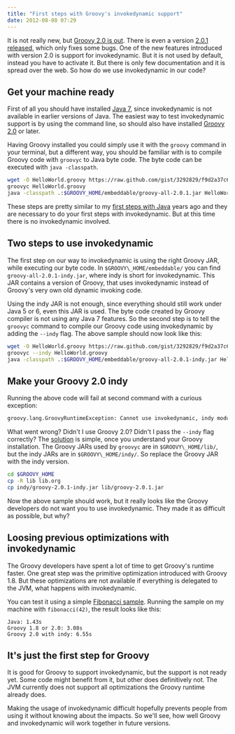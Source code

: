 ```yaml
---
title: "First steps with Groovy's invokedynamic support"
date: 2012-08-08 07:29
---
```


It is not really new, but [Groovy 2.0 is out](http://docs.codehaus.org/display/GROOVY/2012/06/28/Groovy+2.0+released). There is even a version [2.0.1 released](http://docs.codehaus.org/display/GROOVY/2012/06/28/Groovy+2.0+released), which only fixes some bugs. One of the new features introduced with version 2.0 is support for invokedynamic. But it is not used by default, instead you have to activate it. But there is only few documentation and it is spread over the web. So how do we use invokedynamic in our code?

## Get your machine ready
First of all you should have installed [Java 7](http://www.oracle.com/technetwork/java/javase/downloads/index.html), since invokedynamic is not available in earlier versions of Java. The easiest way to test invokedynamic support is by using the command line, so should also have installed [Groovy 2.0](http://groovy.codehaus.org/Download) or later.

Having Groovy installed you could simply use it with the `groovy` command in your terminal, but a different way, you should be familiar with is to compile Groovy code with `groovyc` to Java byte code. The byte code can be executed with `java -classpath`.

```sh
wget -O HelloWorld.groovy https://raw.github.com/gist/3292829/f9d2a37c6cdc45570aab1bf0ce665262899a0dde/HelloWorld.java
groovyc HelloWorld.groovy
java -classpath .:$GROOVY_HOME/embeddable/groovy-all-2.0.1.jar HelloWorld
```

These steps are pretty similar to my [first steps with Java](https://gist.github.com/3292829) years ago and they are necessary to do your first steps with invokedynamic. But at this time there is no invokedynamic involved.

## Two steps to use invokedynamic
The first step on our way to invokedynamic is using the right Groovy JAR, while executing our byte code. In `$GROOVY\_HOME/embeddable/` you can find `groovy-all-2.0.1-indy.jar`, where indy is short for invokedynamic. This JAR contains a version of Groovy, that uses invokedynamic instead of Groovy's very own old dynamic invoking code.

Using the indy JAR is not enough, since everything should still work under Java 5 or 6, even this JAR is used. The byte code created by Groovy compiler is not using any Java 7 features. So the second step is to tell the `groovyc` command to compile our Groovy code using invokedynamic by adding the `--indy` flag. The above sample should now look like this:

```sh
wget -O HelloWorld.groovy https://raw.github.com/gist/3292829/f9d2a37c6cdc45570aab1bf0ce665262899a0dde/HelloWorld.java
groovyc --indy HelloWorld.groovy
java -classpath .:$GROOVY_HOME/embeddable/groovy-all-2.0.1-indy.jar HelloWorld
```

## Make your Groovy 2.0 indy
Running the above code will fail at second command with a curious exception:

```sh
groovy.lang.GroovyRuntimeException: Cannot use invokedynamic, indy module was excluded from this build.
```

What went wrong? Didn't I use Groovy 2.0? Didn't I pass the `--indy` flag correctly? The [solution](http://permalink.gmane.org/gmane.comp.lang.groovy.devel/26698) is simple, once you understand your Groovy installation. The Groovy JARs used by `groovyc` are in `$GROOVY\_HOME/lib/`, but the indy JARs are in `$GROOVY\_HOME/indy/`. So replace the Groovy JAR with the indy version.

```sh
cd $GROOVY_HOME
cp -R lib lib.org
cp indy/groovy-2.0.1-indy.jar lib/groovy-2.0.1.jar
```

Now the above sample should work, but it really looks like the Groovy developers do not want you to use invokedynamic. They made it as difficult as possible, but why?

## Loosing previous optimizations with invokedynamic
The Groovy developers have spent a lot of time to get Groovy's runtime faster. One great step was the primitive optimization introduced with Groovy 1.8. But these optimizations are not available if everything is delegated to the JVM, what happens with invokedynamic.

You can test it using a simple [Fibonacci sample](https://gist.github.com/3293383). Running the sample on my machine with `fibonacci(42)`, the result looks like this:

```
Java: 1.43s
Groovy 1.8 or 2.0: 3.08s
Groovy 2.0 with indy: 6.55s
```

## It's just the first step for Groovy
It is good for Groovy to support invokedynamic, but the support is not ready yet. Some code might benefit from it, but other does definitively not. The JVM currently does not support all optimizations the Groovy runtime already does.

Making the usage of invokedynamic difficult hopefully prevents people from using it without knowing about the impacts. So we'll see, how well Groovy and invokedynamic will work together in future versions.
